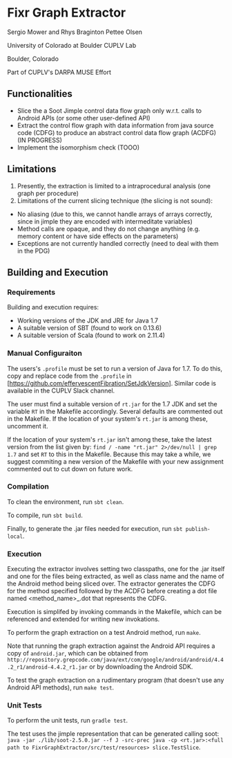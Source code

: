 # Fixr Graph Extractor

Sergio Mower and Rhys Braginton Pettee Olsen

University of Colorado at Boulder CUPLV Lab

Boulder, Colorado

Part of CUPLV's DARPA MUSE Effort

## Functionalities
- Slice the a Soot Jimple control data flow graph only w.r.t. calls to Android APIs (or some other user-defined API)
- Extract the control flow graph with data information from java source code (CDFG) to produce an abstract control data flow graph (ACDFG) (IN PROGRESS)
- Implement the isomorphism check (TOOO)

## Limitations
1. Presently, the extraction is limited to a intraprocedural analysis (one graph per procedure)
2. Limitations of the current slicing technique (the slicing is not sound):
  * No aliasing (due to this, we cannot handle arrays of arrays correctly, since in jimple they are encoded with intermeditate variables)
  * Method calls are opaque, and they do not change anything (e.g. memory content or have side effects on the parameters)
  * Exceptions are not currently handled correctly (need to deal with them in the PDG)

## Building and Execution

### Requirements

Building and execution requires:

- Working versions of the JDK and JRE for Java 1.7
- A suitable version of SBT (found to work on 0.13.6)
- A suitable version of Scala (found to work on 2.11.4)

### Manual Configuraiton

The users's `.profile` must be set to run a version of Java for 1.7. To do this, copy and replace code from the `.profile` in [https://github.com/effervescentFibration/SetJdkVersion]. Similar code is available in the CUPLV Slack channel.

The user must find a suitable version of `rt.jar` for the 1.7 JDK and set the variable `RT` in the Makefile accordingly. Several defaults are commented out in the Makefile. If the location of your system's `rt.jar` is among these, uncomment it.

If the location of your system's `rt.jar` isn't among these, take the latest version from the list given by:
`find / -name "rt.jar" 2>/dev/null | grep 1.7`
and set `RT` to this in the Makefile. Because this may take a while, we suggest commiting a new version of the Makefile with your new assignment commented out to cut down on future work.

### Compilation

To clean the environment, run `sbt clean`.

To compile, run `sbt build`.

Finally, to generate the .jar files needed for execution, run `sbt publish-local`.

### Execution

Executing the extractor involves setting two classpaths, one for the .jar itself and one for the files being extracted, as well as class name and the name of the Android method being sliced over. The extractor generates the CDFG for the method specified followed by the ACDFG before creating a dot file named <method_name>_<sliced>.dot that represents the CDFG.

Execution is simplifed by invoking commands in the Makefile, which can be referenced and extended for writing new invokations.

To perform the graph extraction on a test Android method, run `make`.

Note that running the graph extraction against the Android API requires a copy of `android.jar`, which can be obtained from `http://repository.grepcode.com/java/ext/com/google/android/android/4.4.2_r1/android-4.4.2_r1.jar` or by downloading the Android SDK.

To test the graph extraction on a rudimentary program (that doesn't use any Android API methods), run `make test`.

### Unit Tests
To perform the unit tests, run `gradle test`.

The test uses the jimple representation that can be generated calling soot:
`java -jar ./lib/soot-2.5.0.jar --f J -src-prec java -cp <rt.jar>:<full path to FixrGraphExtractor/src/test/resources> slice.TestSlice`.
